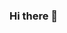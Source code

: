 ### Hi there 👋

<!--
**LindseyAC/LindseyAC** is a ✨ _special_ ✨ repository because its `README.md` (this file) appears on your GitHub profile.

Here are some ideas to get you started:

- 🔭 I’m currently working on teaching Computer Science to school students
- 🌱 I’m currently learning to use GitHub
- 👯 I’m looking to collaborate on UK Computer Science teaching
- 🤔 I’m looking for help with using GitHub in school education
- 💬 Ask me about what and who I teach

-->
